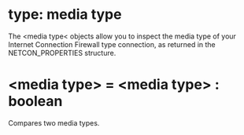 # type: media type

The &lt;media type&lt; objects allow you to inspect the media type of your Internet Connection Firewall type connection, as returned in the NETCON_PROPERTIES structure.

# &lt;media type&gt; = &lt;media type&gt; : boolean

Compares two media types.
